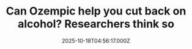 ---
title: "Can Ozempic help you cut back on alcohol? Researchers think so"
date: 2025-10-18T04:56:17.000Z
category: Health
externalLink: "https://www.sciencedaily.com/releases/2025/10/251016223103.htm"
image: ""
excerpt: "Semaglutide, tirzepatide, and other GLP-1 drugs appear to slow alcohol absorption and blunt its intoxicating effects, according to new research. The study found participants on these medications felt less drunk despite consuming the same amount of alcohol. This could point to a safer, faster-acting way to help people reduce drinking—distinct from traditional treatments that target the brain directly.…"
---